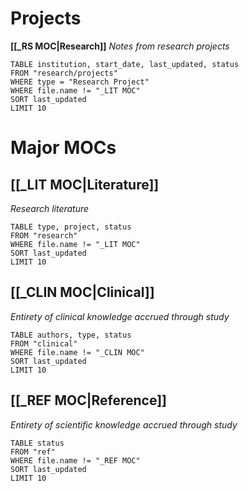 
# Projects

**[[_RS MOC|Research]]**
_Notes from research projects_
```dataview
TABLE institution, start_date, last_updated, status
FROM "research/projects"
WHERE type = "Research Project"
WHERE file.name != "_LIT MOC"
SORT last_updated
LIMIT 10
```


# Major MOCs

## [[_LIT MOC|Literature]]
_Research literature_
```dataview
TABLE type, project, status
FROM "research"
WHERE file.name != "_LIT MOC"
SORT last_updated
LIMIT 10
```

## [[_CLIN MOC|Clinical]]
_Entirety of clinical knowledge accrued through study_
```dataview
TABLE authors, type, status
FROM "clinical"
WHERE file.name != "_CLIN MOC"
SORT last_updated
LIMIT 10
```

## [[_REF MOC|Reference]]
_Entirety of scientific knowledge accrued through study_
```dataview
TABLE status
FROM "ref"
WHERE file.name != "_REF MOC"
SORT last_updated
LIMIT 10
```

